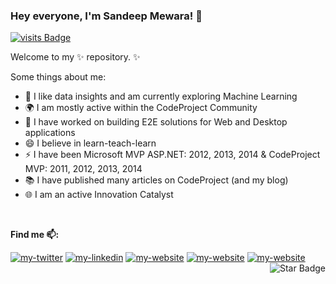###  Hey everyone, I'm Sandeep Mewara! 👋

[![visits Badge](https://badges.pufler.dev/visits/samewara/samewara)](https://badges.pufler.dev/visits/samewara/samewara)

Welcome to my ✨ repository. ✨ 

Some things about me:
- 🔭 I like data insights and am currently exploring Machine Learning
- 🌍 I am mostly active within the CodeProject Community
- 💬 I have worked on building E2E solutions for Web and Desktop applications
- 😄 I believe in learn-teach-learn
- ⚡  I have been Microsoft MVP ASP.NET: 2012, 2013, 2014 & CodeProject MVP: 2011, 2012, 2013, 2014
- 📚 I have published many articles on CodeProject (and my blog)
- 🌐 I am an active Innovation Catalyst

<br/>

**Find me 📫:**
<p align="left"> 
<a href="https://www.twitter.com/_smewara"><img src="https://img.shields.io/static/v1?label=&message=twitter&?style=flat-square&color=333333&logo=twitter" alt="my-twitter"/></a>
<a href="https://www.linkedin.com/in/sandeepmewara"><img src="https://img.shields.io/static/v1?label=&message=linkedin&style=flat&color=0077B5&logo=linkedin" alt="my-linkedin"/></a>
<a href="https://learnbyinsight.com"><img src="https://img.shields.io/static/v1?label=&labelColor=505050&message=website&style=flat&color=red&logo=embarcadero" alt="my-website"/></a>
<a href="https://www.codeproject.com/Members/Sandeep-Mewara"><img src="https://img.shields.io/static/v1?label=&labelColor=black&message=codeproject&style=flat&color=FFA500&logo=loop" alt="my-website"/></a>
<a href="https://www.kaggle.com/smewara"><img src="https://img.shields.io/static/v1?label=&labelColor=black&message=kaggle&style=flat&color=20BEFF&logo=kaggle" alt="my-website"/></a>
<a href="https://github.com/samewara?tab=repositories"><img align="right" src="https://img.shields.io/static/v1?label=%F0%9F%8C%9F&message=if%20useful&style=style=flat&color=BC4E99" alt="Star Badge"/></a>
</p>
